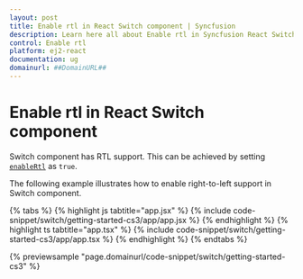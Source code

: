 ```yaml
---
layout: post
title: Enable rtl in React Switch component | Syncfusion
description: Learn here all about Enable rtl in Syncfusion React Switch component of Syncfusion Essential JS 2 and more.
control: Enable rtl 
platform: ej2-react
documentation: ug
domainurl: ##DomainURL##
---
```


# Enable rtl in React Switch component

Switch component has RTL support. This can be achieved by setting [`enableRtl`](https://ej2.syncfusion.com/react/documentation/api/switch#enablertl) as `true`.

The following example illustrates how to enable right-to-left support in Switch component.

{% tabs %}
{% highlight js tabtitle="app.jsx" %}
{% include code-snippet/switch/getting-started-cs3/app/app.jsx %}
{% endhighlight %}
{% highlight ts tabtitle="app.tsx" %}
{% include code-snippet/switch/getting-started-cs3/app/app.tsx %}
{% endhighlight %}
{% endtabs %}

 {% previewsample "page.domainurl/code-snippet/switch/getting-started-cs3" %}